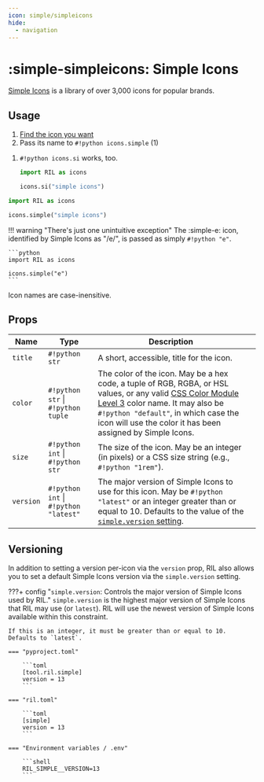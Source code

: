 ```yaml
---
icon: simple/simpleicons
hide:
  - navigation
---
```


# :simple-simpleicons: Simple Icons

[Simple Icons](https://simpleicons.org) is a library of over 3,000 icons for popular brands.

## Usage

<div class="annotate" markdown>

1. [Find the icon you want](https://simpleicons.org)
2. Pass its name to `#!python icons.simple` (1)

</div>

1. `#!python icons.si` works, too.

    ```python
    import RIL as icons
    
    icons.si("simple icons")
    ```
   
```python
import RIL as icons

icons.simple("simple icons")
```

!!! warning "There's just one unintuitive exception"
    The :simple-e: icon, identified by Simple Icons as "/e/", is passed as simply `#!python "e"`. 

    ```python
    import RIL as icons

    icons.simple("e")
    ```

Icon names are case-inensitive.

## Props

| **Name** | **Type**                             | **Description**                                                                                                                                                                                                                                                                                       |                                                                                                                                                                                                                                                                                            |
|---------|--------------------------------------|-------------------------------------------------------------------------------------------------------------------------------------------------------------------------------------------------------------------------------------------------------------------------------------------------------|--------------------------------------------------------------------------------------------------------------------------------------------------------------------------------------------------------------------------------------------------------------------------------------------|
| `title` | `#!python str`                       | A short, accessible, title for the icon.                                                                                                                                                                                                                                                              |                                                                                                                                                                                                                                                                                            |
| `color` | `#!python str` \| `#!python tuple`   | The color of the icon. May be a hex code, a tuple of RGB, RGBA, or HSL values, or any valid [CSS Color Module Level 3](https://www.w3.org/TR/css-color-3/#svg-color) color name. It may also be `#!python "default"`, in which case the icon will use the color it has been assigned by Simple Icons. |                                                                                                                                                                                                                                                                                            |
| `size` | `#!python int` \| `#!python str`     | The size of the icon. May be an integer (in pixels) or a CSS size string (e.g., `#!python "1rem"`).                                                                                                                                                                                                   |                                                                                                                                                                                                                                                                                            |
| `version` | `#!python int` \| `#!python "latest"` | The major version of Simple Icons to use for this icon. May be `#!python "latest"` or an integer greater than or equal to 10. Defaults to the value of the [`simple.version` setting](#versioning).                                                                                                     |   |

## Versioning

In addition to setting a version per-icon via the `version` prop, RIL also allows you to set a default Simple Icons
version via the `simple.version` setting.

???+ config "`simple.version`: Controls the major version of Simple Icons used by RIL."
    `simple.version` is the highest major version of Simple Icons that RIL may use (or `latest`). RIL
    will use the newest version of Simple Icons available within this constraint.

    If this is an integer, it must be greater than or equal to 10. Defaults to `latest`.

    === "pyproject.toml"

        ```toml
        [tool.ril.simple]
        version = 13
        ```

    === "ril.toml"

        ```toml
        [simple]
        version = 13
        ```

    === "Environment variables / .env"

        ```shell
        RIL_SIMPLE__VERSION=13
        ```